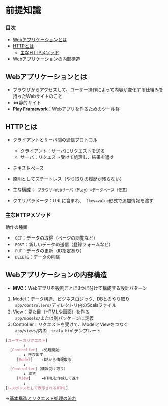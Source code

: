 # 前提知識

### 目次

- [Webアプリケーションとは](#webアプリケーションとは)
- [HTTPとは](#httpとは)
  - [主なHTTPメソッド](#主なhttpメソッド)
- [Webアプリケーションの内部構造](#webアプリケーションの内部構造)

## Webアプリケーションとは

- ブラウザからアクセスして、ユーザー操作によって内容が変化する仕組みを持ったWebサイトのこと  
- ⇔静的サイト  
- **Play Framework**：Webアプリを作るためのツール群  

## HTTPとは

- クライアントとサーバ間の通信プロトコル  
  - クライアント：サーバにリクエストを送る  
  - サーバ：リクエスト受けて処理し、結果を返す  
- テキストベース  
- 原則としてステートレス（やり取りの履歴が残らない）

- 主な構成：` ブラウザ⇔Webサーバ（Play）⇔データベース（任意）`  
- クエリパラメータ：URLに含まれ、` ?key=value`形式で追加情報を渡す  

### 主なHTTPメソッド

動作の種類  
- ` GET`：データの取得（ページの閲覧など）  
- ` POST`：新しいデータの送信（登録フォームなど）  
- ` PUT`：データの更新（ID指定あり）  
- ` DELETE`：データの削除  

## Webアプリケーションの内部構造

- **MVC**：Webアプリを役割ごとに3つに分けて構成する設計パターン  
  
1. Model：データ構造、ビジネスロジック、DBとのやり取り  
  ` app/controllers/`ディレクトリ内のScalaファイル  
2. View：見た目（HTMLや画面）を作る  
  ` app/models/`または別パッケージに定義  
3. Controller：リクエストを受けて、ModelとViewをつなぐ  
  ` app/views/`内の` .scala.html`テンプレート  

```css
[ユーザーのリクエスト]
        ↓
  [Controller]  ←処理開始
        ↓ 呼び出す
     [Model]    ←DBから情報取る
        ↓
  [Controller]（情報受け取り）
        ↓ 渡す
     [View]     ←HTMLを作成して返す
        ↓
[レスポンスとして表示されるHTML]
```

→[基本構造とリクエスト処理の流れ](01_flow.md)